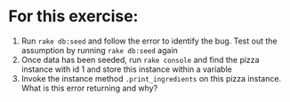 # For this exercise:

1. Run `rake db:seed` and follow the error to identify the bug. Test out the assumption by running `rake db:seed` again
2. Once data has been seeded, run `rake console` and find the pizza instance with id 1 and store this instance within a variable
3. Invoke the instance method `.print_ingredients` on this pizza instance. What is this error returning and why?